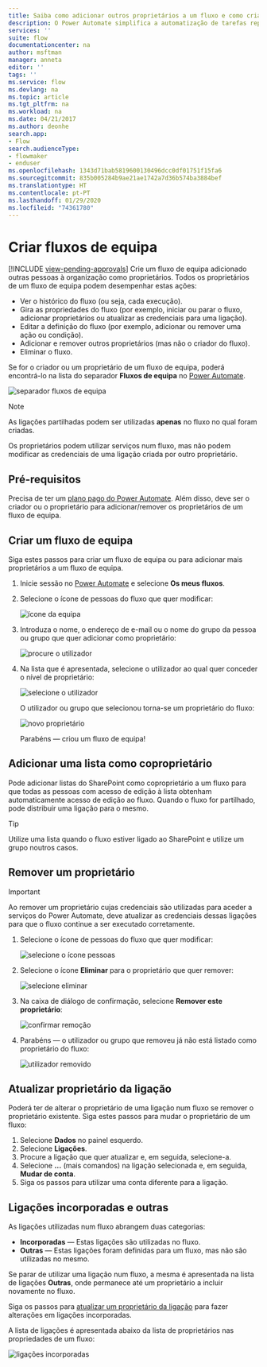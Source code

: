 ```yaml
---
title: Saiba como adicionar outros proprietários a um fluxo e como criar fluxos de equipa | Microsoft Docs
description: O Power Automate simplifica a automatização de tarefas repetitivas. Pode adicionar utilizadores ou grupos como proprietários e colaborar com os mesmos para criar e gerir os fluxos.
services: ''
suite: flow
documentationcenter: na
author: msftman
manager: anneta
editor: ''
tags: ''
ms.service: flow
ms.devlang: na
ms.topic: article
ms.tgt_pltfrm: na
ms.workload: na
ms.date: 04/21/2017
ms.author: deonhe
search.app:
- Flow
search.audienceType:
- flowmaker
- enduser
ms.openlocfilehash: 1343d71bab5819600130496dcc0df01751f15fa6
ms.sourcegitcommit: 835b005284b9ae21ae1742a7d36b574ba3884bef
ms.translationtype: HT
ms.contentlocale: pt-PT
ms.lasthandoff: 01/29/2020
ms.locfileid: "74361780"
---
```

# <a name="create-team-flows"></a>Criar fluxos de equipa
[!INCLUDE [view-pending-approvals](includes/cc-rebrand.md)]
Crie um fluxo de equipa adicionado outras pessoas à organização como proprietários. Todos os proprietários de um fluxo de equipa podem desempenhar estas ações:

* Ver o histórico do fluxo (ou seja, cada execução).
* Gira as propriedades do fluxo (por exemplo, iniciar ou parar o fluxo, adicionar proprietários ou atualizar as credenciais para uma ligação).
* Editar a definição do fluxo (por exemplo, adicionar ou remover uma ação ou condição).
* Adicionar e remover outros proprietários (mas não o criador do fluxo).
* Eliminar o fluxo.

Se for o criador ou um proprietário de um fluxo de equipa, poderá encontrá-lo na lista do separador **Fluxos de equipa** no [Power Automate](https://flow.microsoft.com).

![separador fluxos de equipa](./media/create-team-flows/addowner5.png)

> [!NOTE]
> As ligações partilhadas podem ser utilizadas **apenas** no fluxo no qual foram criadas.
> 
> 

Os proprietários podem utilizar serviços num fluxo, mas não podem modificar as credenciais de uma ligação criada por outro proprietário.

## <a name="prerequisites"></a>Pré-requisitos
Precisa de ter um [plano pago do Power Automate](https://flow.microsoft.com/pricing/). Além disso, deve ser o criador ou o proprietário para adicionar/remover os proprietários de um fluxo de equipa.

## <a name="create-a-team-flow"></a>Criar um fluxo de equipa
Siga estes passos para criar um fluxo de equipa ou para adicionar mais proprietários a um fluxo de equipa.

1. Inicie sessão no [Power Automate](https://flow.microsoft.com) e selecione **Os meus fluxos**.
2. Selecione o ícone de pessoas do fluxo que quer modificar:
   
    ![ícone da equipa](./media/create-team-flows/addowner1.png)
3. Introduza o nome, o endereço de e-mail ou o nome do grupo da pessoa ou grupo que quer adicionar como proprietário:
   
    ![procure o utilizador](./media/create-team-flows/addowner2.png)
4. Na lista que é apresentada, selecione o utilizador ao qual quer conceder o nível de proprietário:
   
    ![selecione o utilizador](./media/create-team-flows/addowner3.png)
   
     O utilizador ou grupo que selecionou torna-se um proprietário do fluxo:
   
    ![novo proprietário](./media/create-team-flows/addowner4.png)
   
     Parabéns &mdash; criou um fluxo de equipa!

## <a name="add-a-list-as-a-co-owner"></a>Adicionar uma lista como coproprietário

Pode adicionar listas do SharePoint como coproprietário a um fluxo para que todas as pessoas com acesso de edição à lista obtenham automaticamente acesso de edição ao fluxo. Quando o fluxo for partilhado, pode distribuir uma ligação para o mesmo.

> [!TIP]
> Utilize uma lista quando o fluxo estiver ligado ao SharePoint e utilize um grupo noutros casos.
>

## <a name="remove-an-owner"></a>Remover um proprietário

> [!IMPORTANT]
> Ao remover um proprietário cujas credenciais são utilizadas para aceder a serviços do Power Automate, deve atualizar as credenciais dessas ligações para que o fluxo continue a ser executado corretamente.
> 
> 

1. Selecione o ícone de pessoas do fluxo que quer modificar:
   
    ![selecione o ícone pessoas](./media/create-team-flows/removeowner1.png)
2. Selecione o ícone **Eliminar** para o proprietário que quer remover:
   
    ![selecione eliminar](./media/create-team-flows/removeowner2.png)
3. Na caixa de diálogo de confirmação, selecione **Remover este proprietário**:
   
    ![confirmar remoção](./media/create-team-flows/removeowner3.png)
4. Parabéns &mdash; o utilizador ou grupo que removeu já não está listado como proprietário do fluxo:
   
    ![utilizador removido](./media/create-team-flows/removeowner4.png)


## <a name="update-connection-owner"></a>Atualizar proprietário da ligação

Poderá ter de alterar o proprietário de uma ligação num fluxo se remover o proprietário existente. Siga estes passos para mudar o proprietário de um fluxo:

1. Selecione **Dados** no painel esquerdo.
1. Selecione **Ligações**.
1. Procure a ligação que quer atualizar e, em seguida, selecione-a.
1. Selecione **...** (mais comandos) na ligação selecionada e, em seguida, **Mudar de conta**.
1. Siga os passos para utilizar uma conta diferente para a ligação.

## <a name="embedded-and-other-connections"></a>Ligações incorporadas e outras

As ligações utilizadas num fluxo abrangem duas categorias:

* **Incorporadas** &mdash; Estas ligações são utilizadas no fluxo.
* **Outras** &mdash; Estas ligações foram definidas para um fluxo, mas não são utilizadas no mesmo.

Se parar de utilizar uma ligação num fluxo, a mesma é apresentada na lista de ligações **Outras**, onde permanece até um proprietário a incluir novamente no fluxo.

Siga os passos para [atualizar um proprietário da ligação](./create-team-flows.md#update-connection-owner) para fazer alterações em ligações incorporadas.

A lista de ligações é apresentada abaixo da lista de proprietários nas propriedades de um fluxo:

![ligações incorporadas](./media/create-team-flows/embeddedconnections.png)

